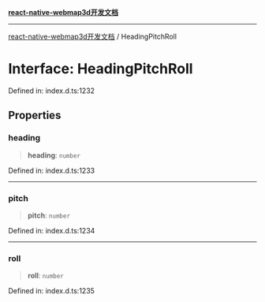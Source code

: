 [**react-native-webmap3d开发文档**](../README.md)

***

[react-native-webmap3d开发文档](../globals.md) / HeadingPitchRoll

# Interface: HeadingPitchRoll

Defined in: index.d.ts:1232

## Properties

### heading

> **heading**: `number`

Defined in: index.d.ts:1233

***

### pitch

> **pitch**: `number`

Defined in: index.d.ts:1234

***

### roll

> **roll**: `number`

Defined in: index.d.ts:1235
